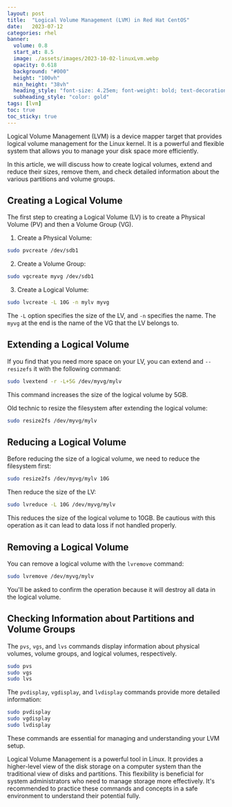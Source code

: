 ```yaml
---
layout: post
title:  "Logical Volume Management (LVM) in Red Hat CentOS"
date:   2023-07-12
categories: rhel
banner:
  volume: 0.8
  start_at: 8.5
  image: ./assets/images/2023-10-02-linuxLvm.webp
  opacity: 0.618
  background: "#000"
  height: "100vh"
  min_height: "38vh"
  heading_style: "font-size: 4.25em; font-weight: bold; text-decoration: underline"
  subheading_style: "color: gold"
tags: [lvm]
toc: true
toc_sticky: true
---
```


Logical Volume Management (LVM) is a device mapper target that provides logical volume management for the Linux kernel. It is a powerful and flexible system that allows you to manage your disk space more efficiently.

In this article, we will discuss how to create logical volumes, extend and reduce their sizes, remove them, and check detailed information about the various partitions and volume groups.

## Creating a Logical Volume

The first step to creating a Logical Volume (LV) is to create a Physical Volume (PV) and then a Volume Group (VG).

1. Create a Physical Volume:

```bash
sudo pvcreate /dev/sdb1
```

2. Create a Volume Group:

```bash
sudo vgcreate myvg /dev/sdb1
```

3. Create a Logical Volume:

```bash
sudo lvcreate -L 10G -n mylv myvg
```

The `-L` option specifies the size of the LV, and `-n` specifies the name. The `myvg` at the end is the name of the VG that the LV belongs to.

## Extending a Logical Volume

If you find that you need more space on your LV, you can extend and `--resizefs` it with the following command:

```bash
sudo lvextend -r -L+5G /dev/myvg/mylv
```

This command increases the size of the logical volume by 5GB.

Old technic to resize the filesystem after extending the logical volume:

```bash
sudo resize2fs /dev/myvg/mylv
```

## Reducing a Logical Volume

Before reducing the size of a logical volume, we need to reduce the filesystem first:

```bash
sudo resize2fs /dev/myvg/mylv 10G
```

Then reduce the size of the LV:

```bash
sudo lvreduce -L 10G /dev/myvg/mylv
```

This reduces the size of the logical volume to 10GB. Be cautious with this operation as it can lead to data loss if not handled properly.

## Removing a Logical Volume

You can remove a logical volume with the `lvremove` command:

```bash
sudo lvremove /dev/myvg/mylv
```

You'll be asked to confirm the operation because it will destroy all data in the logical volume.

## Checking Information about Partitions and Volume Groups

The `pvs`, `vgs`, and `lvs` commands display information about physical volumes, volume groups, and logical volumes, respectively.

```bash
sudo pvs
sudo vgs
sudo lvs
```

The `pvdisplay`, `vgdisplay`, and `lvdisplay` commands provide more detailed information:

```bash
sudo pvdisplay
sudo vgdisplay
sudo lvdisplay
```

These commands are essential for managing and understanding your LVM setup.

Logical Volume Management is a powerful tool in Linux. It provides a higher-level view of the disk storage on a computer system than the traditional view of disks and partitions. This flexibility is beneficial for system administrators who need to manage storage more effectively. It's recommended to practice these commands and concepts in a safe environment to understand their potential fully.